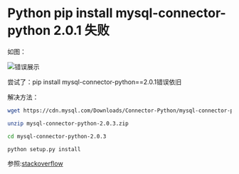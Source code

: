 # Python pip install mysql-connector-python 2.0.1 失败
如图：

![错误展示][1]

尝试了：pip install mysql-connector-python==2.0.1错误依旧

解决方法：

```bash
wget https://cdn.mysql.com/Downloads/Connector-Python/mysql-connector-python-2.0.3.zip

unzip mysql-connector-python-2.0.3.zip

cd mysql-connector-python-2.0.3

python setup.py install
```

参照:[stackoverflow](http://stackoverflow.com/questions/27394426/python-pip-install-mysql-connector-python-2-0-1-fails)

[1]: http://7xqirw.com1.z0.glb.clouddn.com/759200-20160119121143078-554548811.png
